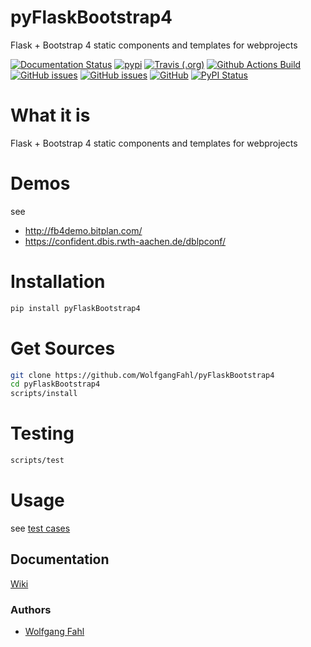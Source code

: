 # pyFlaskBootstrap4
Flask + Bootstrap 4 static components and templates for webprojects

[![Documentation Status](https://readthedocs.org/projects/pyflaskbootstrap4/badge/?version=latest)](https://pyflaskbootstrap4.readthedocs.io/en/latest/?badge=latest)
[![pypi](https://img.shields.io/pypi/pyversions/pyFlaskBootstrap4)](https://pypi.org/project/pyFlaskBootstrap4/)
[![Travis (.org)](https://img.shields.io/travis/WolfgangFahl/pyFlaskBootstrap4.svg)](https://travis-ci.org/WolfgangFahl/pyFlaskBootstrap4)
[![Github Actions Build](https://github.com/WolfgangFahl/pyFlaskBootstrap4/workflows/Build/badge.svg?branch=main)](https://github.com/WolfgangFahl/pyFlaskBootstrap4/actions?query=workflow%3ABuild+branch%3Amain)
[![GitHub issues](https://img.shields.io/github/issues/WolfgangFahl/pyFlaskBootstrap4.svg)](https://github.com/WolfgangFahl/pyFlaskBootstrap4/issues)
[![GitHub issues](https://img.shields.io/github/issues-closed/WolfgangFahl/pyFlaskBootstrap4.svg)](https://github.com/WolfgangFahl/pyFlaskBootstrap4/issues/?q=is%3Aissue+is%3Aclosed)
[![GitHub](https://img.shields.io/github/license/WolfgangFahl/pyFlaskBootstrap4.svg)](https://www.apache.org/licenses/LICENSE-2.0)
[![PyPI Status](https://img.shields.io/pypi/v/pyFlaskBootstrap4.svg)](https://pypi.python.org/pypi/pyFlaskBootstrap4/)

What it is
==========
Flask + Bootstrap 4 static components and templates for webprojects

Demos
=====
see 
* http://fb4demo.bitplan.com/
* https://confident.dbis.rwth-aachen.de/dblpconf/

Installation
============
```bash
pip install pyFlaskBootstrap4
```

Get Sources
===========
```bash
git clone https://github.com/WolfgangFahl/pyFlaskBootstrap4
cd pyFlaskBootstrap4
scripts/install
```

Testing
=======
```bash
scripts/test
```

Usage
=====
see [test cases](https://github.com/WolfgangFahl/pyFlaskBootstrap4/tree/main/tests)

## Documentation
[Wiki](http://wiki.bitplan.com/index.php/PyFlaskBootstrap4)

### Authors
* [Wolfgang Fahl](http://www.bitplan.com/Wolfgang_Fahl)
